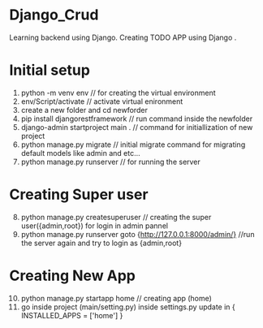 # Django_Crud
Learning backend using Django. Creating TODO APP using Django .

# Initial setup
1. python -m venv env       // for creating the virtual environment
2. env/Script/activate     // activate virtual enironment
3. create a new folder and cd newforder  
4. pip install djangorestframework     // run command inside the newfolder
5. django-admin startproject main .   // command for initiallization of new project
6. python manage.py migrate         // initial migrate command for migrating default models like admin and etc...
7. python manage.py runserver       // for running the server
# Creating Super user
8. python manage.py createsuperuser // creating the super user({admin,root}) for login in admin pannel
9. python manage.py runserver goto {http://127.0.0.1:8000/admin/} //run the server again and try to login as {admin,root}
# Creating New App 
10. python manage.py startapp home  // creating app (home)
11. go inside project (main/setting.py) inside settings.py update in  { INSTALLED_APPS = ['home'] }

